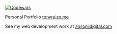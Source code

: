 

[![Codewars](https://www.codewars.com/users/tonyruizo/badges/micro)](https://www.codewars.com/users/tonyruizo)


Personal Portfolio <a href="https://tonyruizo.me" target="_target">tonyruizo.me</a>

See my web development work at <a href="https://ansoniidigital.com" target="_target">ansoniidigital.com</a>



  
